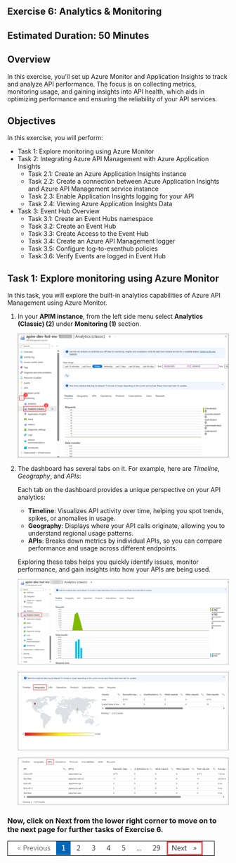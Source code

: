 ## Exercise 6: Analytics & Monitoring

## Estimated Duration: 50 Minutes

## Overview

In this exercise, you'll set up Azure Monitor and Application Insights to track and analyze API performance. The focus is on collecting metrics, monitoring usage, and gaining insights into API health, which aids in optimizing performance and ensuring the reliability of your API services.

## Objectives

In this exercise, you will perform:

- Task 1: Explore monitoring using Azure Monitor
- Task 2: Integrating Azure API Management with Azure Application Insights
  - Task 2.1: Create an Azure Application Insights instance
  - Task 2.2: Create a connection between Azure Application Insights and Azure API Management service instance
  - Task 2.3: Enable Application Insights logging for your API
  - Task 2.4: Viewing Azure Application Insights Data
- Task 3: Event Hub Overview
  - Task 3.1: Create an Event Hubs namespace
  - Task 3.2: Create an Event Hub
  - Task 3.3: Create Access to the Event Hub
  - Task 3.4: Create an Azure API Management logger
  - Task 3.5: Configure log-to-eventhub policies
  - Task 3.6: Verify Events are logged in Event Hub

## Task 1: Explore monitoring using Azure Monitor

In this task, you will explore the built-in analytics capabilities of Azure API Management using Azure Monitor.

1. In your **APIM instance**, from the left side menu select **Analytics (Classic) (2)** under **Monitoring (1)** section. 

      ![](media/E6T1S1-0309.png)

1. The dashboard has several tabs on it. For example, here are _Timeline_, _Geography_, and _APIs_:

    Each tab on the dashboard provides a unique perspective on your API analytics:

    - **Timeline**: Visualizes API activity over time, helping you spot trends, spikes, or anomalies in usage.
    - **Geography**: Displays where your API calls originate, allowing you to understand regional usage patterns.
    - **APIs**: Breaks down metrics by individual APIs, so you can compare performance and usage across different endpoints.

    Exploring these tabs helps you quickly identify issues, monitor performance, and gain insights into how your APIs are being used.

      ![APIM Azure Monitor Analytics](media/analyticscl01a.png)

      ![APIM Azure Monitor Analytics](media/analyticscl02a.png)

      ![APIM Azure Monitor Analytics](media/analyticscl03a.png)

### Now, click on Next from the lower right corner to move on to the next page for further tasks of Exercise 6.

  ![](../gs/media/api-07.png)
